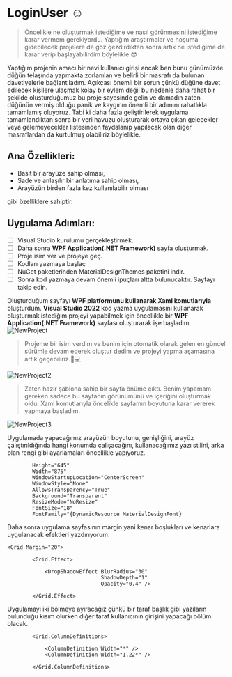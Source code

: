 # LoginUser ☺️

>Öncelikle ne oluşturmak istediğime ve nasıl görünmesini istediğime karar vermem gerekiyordu. Yaptığım araştırmalar ve hoşuma gidebilecek projelere de göz gezdirdikten sonra artık ne istediğime de karar verip başlayabilirdim böylelikle.😎

Yaptığım projenin amacı bir nevi kullanıcı girişi ancak ben bunu günümüzde düğün telaşında yapmakta zorlanılan ve belirli bir masrafı da bulunan davetiyelerle bağlantıladım. Açıkçası önemli bir sorun çünkü düğüne davet edilecek kişilere ulaşmak kolay bir eylem değil bu nedenle daha rahat bir şekilde oluşturduğumuz bu proje sayesinde gelin ve damadın zaten düğünün vermiş olduğu panik ve kaygının önemli bir adımını rahatlıkla tamamlamış oluyoruz. Tabi ki daha fazla geliştirilerek uygulama tamamlandıktan sonra bir veri havuzu oluşturarak ortaya çıkan gelecekler veya gelemeyecekler listesinden faydalanıp yapılacak olan diğer masraflardan da kurtulmuş olabiliriz böylelikle.

## Ana Özellikleri:
- Basit bir arayüze sahip olması,
- Sade ve anlaşılır bir anlatıma sahip olması,
- Arayüzün birden fazla kez kullanılabilir olması 

gibi özelliklere sahiptir.

## Uygulama Adımları:
- [ ] Visual Studio kurulumu gerçekleştirmek.
- [ ] Daha sonra **WPF Application(.NET Framework)** sayfa oluşturmak.
- [ ] Proje isim ver ve projeye geç.
- [ ] Kodları yazmaya başlaç
- [ ] NuGet paketlerinden MaterialDesignThemes paketini indir.
- [ ] Sonra kod yazmaya devam önemli ipuçları altta bulunucaktır. Sayfayı takip edin.

Oluşturduğum sayfayı **WPF platformunu kullanarak Xaml komutlarıyla** oluşturdum. 
**Visual Studio 2022** kod yazma uygulamasını kullanarak oluşturmak istediğim projeyi yapabilmek için öncellikle bir **WPF Application(.NET Framework)** sayfası oluşturarak işe başladım. 
![NewProject](https://github.com/bsrtk/LoginUser/assets/101363847/97621ae8-8e55-4bfb-8b68-93f0c9081469)

>Projeme bir isim verdim ve benim için otomatik olarak gelen en güncel sürümle devam ederek oluştur dedim ve projeyi yapma aşamasına artık geçebiliriz.👩💻 

![NewProject2](https://github.com/bsrtk/LoginUser/assets/101363847/cd2c6116-ca6c-4a27-86e5-92ea9ceda555)


>Zaten hazır şablona sahip bir sayfa önüme çıktı. Benim yapamam gereken sadece bu sayfanın görünümünü ve içeriğini oluşturmak oldu. Xaml komutlarıyla öncelikle sayfamın boyutuna karar vererek yapmaya başladım.

![NewProject3](https://github.com/bsrtk/LoginUser/assets/101363847/581a7726-9f55-4018-b40a-bbeb6133026f)


Uygulamada yapacağımız arayüzün boyutunu, genişliğini, arayüz çalıştırıldığında hangi konumda çalışacağını, kullanacağımız yazı stilini, arka plan rengi gibi ayarlamaları öncellikle yapıyoruz.

```
        Height="645"
        Width="875"
        WindowStartupLocation="CenterScreen"
        WindowStyle="None"
        AllowsTransparency="True"
        Background="Transparent"
        ResizeMode="NoResize"
        FontSize="18"
        FontFamily="{DynamicResource MaterialDesignFont}
```

Daha sonra uygulama sayfasının margin yani kenar boşlukları ve kenarlara uygulanacak efektleri yazdırıyorum.

```
<Grid Margin="20">

        <Grid.Effect>

            <DropShadowEffect BlurRadius="30"
                              ShadowDepth="1"
                              Opacity="0.4" />

        </Grid.Effect>
```

Uygulamayı iki bölmeye ayıracağız çünkü bir taraf başlık gibi yazıların bulunduğu kısım olurken diğer taraf kullanıcının girişini yapacağı bölüm olacak.

```
        <Grid.ColumnDefinitions>

            <ColumnDefinition Width="*" />
            <ColumnDefinition Width="1.22*" />

        </Grid.ColumnDefinitions>
```




















